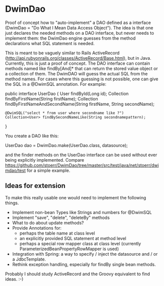 DwimDao
=======

Proof of concept how to "auto-implement" a DAO defined as a interface (DwimDao = "Do What I Mean Data Access Object").
The idea is that one just declares the needed methods on a DAO interface, but never needs to implement them:
the DwimDao engine guesses from the method declarations what SQL statement is needed. 
 
This is meant to be vaguely similar to Rails ActiveRecord (http://api.rubyonrails.org/classes/ActiveRecord/Base.html), but in Java.
Currently, this is just a proof of concept. The DAO interface can contain methods named like findBy<First>[And<Field>]* that can return
the stored value object or a collection of them. The DwimDAO will guess the actual SQL from the method names. For cases where
this guessing is not possible, one can give the SQL in a @DwimSQL annotation. For example:

public interface UserDao {
	User findById(Long id);
	Collection<User> findByFirstName(String firstName);
	Collection<User> findByFirstNameAndSecondName(String firstName, String secondName);
	
	@DwimSQL("select * from user where secondname like ?")
	Collection<User> findBySecondNameLike(String secondnamepattern);
}

You create a DAO like this:

UserDao dao = DwimDao.make(UserDao.class, datasource);

and the finder methods on the UserDao interface can be used without ever being explicitly implemented. Compare
https://github.com/stoerr/DwimDao/tree/master/src/test/java/net/stoerr/dwimdao/test for a simple example.

Ideas for extension
-------------------

To make this really usable one would need to implement the following things.
- Implement non-bean Types like Strings and numbers for @DwimSQL
- Implement "save", "delete", "deleteBy" methods
- What to do about update methods?
- Provide Annotations for:
  * perhaps the table name at class level
  * an explicitly provided SQL statement at method level
  * perhaps a special row mapper class at class level (currently ParameterizedBeanPropertyRowMapper is used)
- Integration with Spring: a way to specify / inject the datasource and / or a JdbcTemplate.
- Rethink exception handling, especially for findBy single bean methods.

Probably I should study ActiveRecord and the Groovy equivalent to find ideas. :-)
